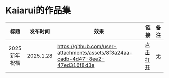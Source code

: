 # **Kaiarui的作品集**

|     标题     | 发布时间 | 效果 | 链接                                                                                     | 备注 |
| :----------: | :-------: | ---- | ---------------------------------------------------------------------------------------- | :--: |
| 2025新年祝福 | 2025.1.28 |  https://github.com/user-attachments/assets/8f3a24aa-cadb-4d47-8ee2-47ed316f8d3e    | [点击打开](https://kaiarui.github.io/2025xnzf/ "Tips：如果打不开，请使用加速器或者流量打开。") |  无  |
                                                                                    

